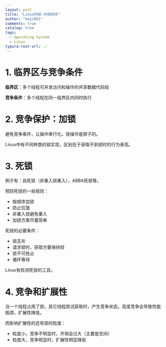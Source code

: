 ```yaml
---
layout: post
title: "Linux内核-内核同步"
author: "keys961"
comments: true
catalog: true
tags:
  - Operating System
  - Linux
typora-root-url: ./
---
```


# 1. 临界区与竞争条件

**临界区**：多个线程可并发访问和操作的共享数据代码段

**竞争条件**：多个线程在同一临界区内同时执行

# 2. 竞争保护：加锁

避免竞争条件，让操作串行化。锁操作是原子的。

Linux中有不同种类的锁实现，区别在于获取不到锁时的行为表现。

# 3. 死锁

例子有：自死锁（非重入锁重入），ABBA死锁等。

预防死锁的一些规则：

- 按顺序加锁
- 防止饥饿
- 非重入锁避免重入
- 加锁方案尽量简单

死锁的必要条件：

- 锁互斥
- 请求锁时，获取方要保持锁
- 锁不可抢占
- 循环等待

Linux有检测死锁的工具。

# 4. 竞争和扩展性

当一个线程占用了锁，其它线程尝试获取时，产生竞争状态。高度竞争会导致性能瓶颈，扩展性降低。

而影响扩展性的还有锁的粒度：

- 粒度小，竞争不明显时，开销会过大（主要是空间）
- 粒度大，竞争明显时，扩展性明显降低